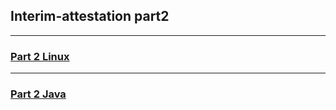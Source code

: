 ## Interim-attestation part2
___
### [Part 2 Linux](./linux/part1_linux.md)
___
### [Part 2 Java](./linux/part1_linux.md)